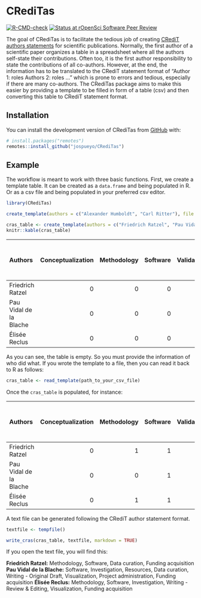 
<!-- README.md is generated from README.Rmd. Please edit that file -->

# CRediTas

<!-- badges: start -->

[![R-CMD-check](https://github.com/jospueyo/CRediTas/actions/workflows/R-CMD-check.yaml/badge.svg)](https://github.com/jospueyo/CRediTas/actions/workflows/R-CMD-check.yaml)
[![Status at rOpenSci Software Peer
Review](https://badges.ropensci.org/576_status.svg)](https://github.com/ropensci/software-review/issues/576)
<!-- badges: end -->

The goal of CRediTas is to facilitate the tedious job of creating
[CRediT authors statements](https://credit.niso.org/) for scientific
publications. Normally, the first author of a scientific paper organizes
a table in a spreadsheet where all the authors self-state their
contributions. Often too, it is the first author responsibility to state
the contributions of all co-authors. However, at the end, the
information has to be translated to the CRediT statement format of
“Author 1: roles Authors 2: roles …” which is prone to errors and
tedious, especially if there are many co-authors. The CRediTas package
aims to make this easier by providing a template to be filled in form of
a table (csv) and then converting this table to CRediT statement format.

## Installation

You can install the development version of CRediTas from
[GitHub](https://github.com/) with:

``` r
# install.packages("remotes")
remotes::install_github("jospueyo/CRediTas")
```

## Example

The workflow is meant to work with three basic functions. First, we
create a template table. It can be created as a `data.frame` and being
populated in R. Or as a csv file and being populated in your preferred
csv editor.

``` r
library(CRediTas)

create_template(authors = c("Alexander Humboldt", "Carl Ritter"), file = tempfile())

cras_table <- create_template(authors = c("Friedrich Ratzel", "Pau Vidal de la Blache", "Élisée Reclus"))
knitr::kable(cras_table)
```

| Authors                | Conceptualization | Methodology | Software | Validation | Formal analysis | Investigation | Resources | Data curation | Writing - Original Draft | Writing - Review & Editing | Visualization | Supervision | Project administration | Funding acquisition |
|:-----------------------|------------------:|------------:|---------:|-----------:|----------------:|--------------:|----------:|--------------:|-------------------------:|---------------------------:|--------------:|------------:|-----------------------:|--------------------:|
| Friedrich Ratzel       |                 0 |           0 |        0 |          0 |               0 |             0 |         0 |             0 |                        0 |                          0 |             0 |           0 |                      0 |                   0 |
| Pau Vidal de la Blache |                 0 |           0 |        0 |          0 |               0 |             0 |         0 |             0 |                        0 |                          0 |             0 |           0 |                      0 |                   0 |
| Élisée Reclus          |                 0 |           0 |        0 |          0 |               0 |             0 |         0 |             0 |                        0 |                          0 |             0 |           0 |                      0 |                   0 |

As you can see, the table is empty. So you must provide the information
of who did what. If you wrote the template to a file, then you can read
it back to R as follows:

``` r
cras_table <- read_template(path_to_your_csv_file)
```

Once the `cras_table` is populated, for instance:

| Authors                | Conceptualization | Methodology | Software | Validation | Formal analysis | Investigation | Resources | Data curation | Writing - Original Draft | Writing - Review & Editing | Visualization | Supervision | Project administration | Funding acquisition |
|:-----------------------|------------------:|------------:|---------:|-----------:|----------------:|--------------:|----------:|--------------:|-------------------------:|---------------------------:|--------------:|------------:|-----------------------:|--------------------:|
| Friedrich Ratzel       |                 0 |           1 |        1 |          0 |               0 |             0 |         0 |             1 |                        0 |                          0 |             0 |           0 |                      0 |                   1 |
| Pau Vidal de la Blache |                 0 |           0 |        1 |          0 |               0 |             1 |         1 |             1 |                        1 |                          0 |             1 |           0 |                      1 |                   1 |
| Élisée Reclus          |                 0 |           1 |        1 |          0 |               0 |             1 |         0 |             0 |                        0 |                          1 |             1 |           0 |                      0 |                   1 |

A text file can be generated following the CRediT author statement
format.

``` r
textfile <- tempfile()

write_cras(cras_table, textfile, markdown = TRUE)
```

If you open the text file, you will find this:

**Friedrich Ratzel:** Methodology, Software, Data curation, Funding
acquisition **Pau Vidal de la Blache:** Software, Investigation,
Resources, Data curation, Writing - Original Draft, Visualization,
Project administration, Funding acquisition **Élisée Reclus:**
Methodology, Software, Investigation, Writing - Review & Editing,
Visualization, Funding acquisition
